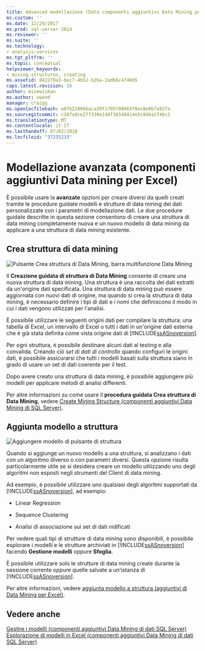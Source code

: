 ```yaml
---
title: Advanced modellazione (Data componenti aggiuntivi Data Mining per Excel) | Microsoft Docs
ms.custom: ''
ms.date: 12/29/2017
ms.prod: sql-server-2014
ms.reviewer: ''
ms.suite: ''
ms.technology:
- analysis-services
ms.tgt_pltfrm: ''
ms.topic: conceptual
helpviewer_keywords:
- mining structures, creating
ms.assetid: 042270a3-6ec7-4b52-b2ba-2adb6c4740d5
caps.latest.revision: 16
author: minewiskan
ms.author: owend
manager: craigg
ms.openlocfilehash: e8fb21806baca20f1705f08065f0ec8e0b7a92fa
ms.sourcegitcommit: c18fadce27f330e1d4f36549414e5c84ba2f46c2
ms.translationtype: MT
ms.contentlocale: it-IT
ms.lasthandoff: 07/02/2018
ms.locfileid: "37255233"
---
```

# <a name="advanced-modeling-data-mining-add-ins-for-excel"></a>Modellazione avanzata (componenti aggiuntivi Data mining per Excel)
  È possibile usare la **avanzate** opzioni per creare diversi da quelli creati tramite le procedure guidate modelli e strutture di data mining dei dati personalizzate con i parametri di modellazione dati. Le due procedure guidate descritte in questa sezione consentono di creare una struttura di data mining completamente nuova e un nuovo modello di data mining da applicare a una struttura di data mining esistente.  
  
## <a name="create-mining-structure"></a>Crea struttura di data mining  
 ![Pulsante Crea struttura di Data Mining, barra multifunzione Data Mining](media/dmc-createstruct.gif "pulsante Crea struttura di Data Mining, barra multifunzione Data Mining")  
  
 Il **Creazione guidata di struttura di Data Mining** consente di creare una nuova struttura di data mining. Una struttura è una raccolta dei dati estratti da un'origine dati specificata.  Una struttura di data mining può essere aggiornata con nuovi dati di origine, ma quando si crea la struttura di data mining, è necessario definire i tipi di dati e i nomi che definiscono il modo in cui i dati vengono utilizzati per l'analisi.  
  
 È possibile utilizzare le seguenti origini dati per compilare la struttura: una tabella di Excel, un intervallo di Excel o tutti i dati in un'origine dati esterna che è già stata definita come vista origine dati di [!INCLUDE[ssASnoversion](../includes/ssasnoversion-md.md)].  
  
 Per ogni struttura, è possibile destinare alcuni dati al testing e alla convalida. Creando ciò *set di dati di controllo* quando configuri le origini dati, è possibile assicurarsi che tutti i modelli basati sulla struttura siano in grado di usare un set di dati coerente per il test.  
  
 Dopo avere creato una struttura di data mining, è possibile aggiungere più modelli per applicare metodi di analisi differenti.  
  
 Per altre informazioni su come usare il **procedura guidata Crea struttura di Data Mining**, vedere [Create Mining Structure &#40;componenti aggiuntivi Data Mining di SQL Server&#41;](create-mining-structure-sql-server-data-mining-add-ins.md).  
  
## <a name="add-model-to-structure"></a>Aggiunta modello a struttura  
 ![Aggiungere modello di pulsante di struttura](media/dmc-addmodel.gif "aggiunta modello a pulsante struttura")  
  
 Quando si aggiunge un nuovo modello a una struttura, si analizzano i dati con un algoritmo diverso o con parametri diversi. Questa opzione risulta particolarmente utile se si desidera creare un modello utilizzando uno degli algoritmi non esposti negli strumenti del Client di data mining.  
  
 Ad esempio, è possibile utilizzare uno qualsiasi degli algoritmi supportati da [!INCLUDE[ssASnoversion](../includes/ssasnoversion-md.md)], ad esempio:  
  
-   Linear Regression  
  
-   Sequence Clustering  
  
-   Analisi di associazione sui set di dati nidificati  
  
 Per vedere quali tipi di strutture di data mining sono disponibili, è possibile esplorare i modelli e le strutture archiviati in [!INCLUDE[ssASnoversion](../includes/ssasnoversion-md.md)] facendo **Gestione modelli** oppure **Sfoglia**.  
  
 È possibile utilizzare solo le strutture di data mining create durante la sessione corrente oppure quelle salvate a un'istanza di [!INCLUDE[ssASnoversion](../includes/ssasnoversion-md.md)].  
  
 Per altre informazioni, vedere [aggiunta modello a struttura &#40;aggiuntivi di Data Mining per Excel&#41;](add-model-to-structure-data-mining-add-ins-for-excel.md).  
  
## <a name="see-also"></a>Vedere anche  
 [Gestire i modelli &#40;componenti aggiuntivi Data Mining di dati SQL Server&#41;](manage-models-sql-server-data-mining-add-ins.md)   
 [Esplorazione di modelli in Excel &#40;componenti aggiuntivi Data Mining di dati SQL Server&#41;](browsing-models-in-excel-sql-server-data-mining-add-ins.md)  
  
  

